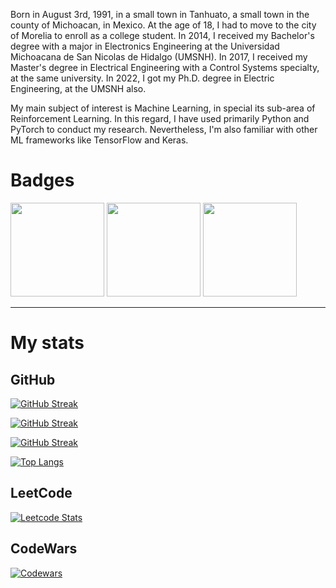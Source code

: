 <!-- <img style='float: left; margin: 0px 20px 5px 0px;'  src='./img/bal_phd_photo.jpg' width=150/> -->

Born in August 3rd, 1991, in a small town in Tanhuato, a small town in the county of Michoacan, in Mexico. At the age of 18, I had to move to the city of Morelia to enroll as a college student. In 2014, I received my Bachelor's degree with a major in Electronics Engineering at the Universidad Michoacana de San Nicolas de Hidalgo (UMSNH). In 2017, I received my Master's degree in Electrical Engineering with a Control Systems specialty, at the same university. In 2022, I got my Ph.D. degree in Electric Engineering, at the UMSNH also.

My main subject of interest is Machine Learning, in special its sub-area of Reinforcement Learning. In this regard, I have used primarily Python and PyTorch to conduct my research. Nevertheless, I'm also familiar with other ML frameworks like TensorFlow and Keras.

# Badges

<a href='https://www.credly.com/badges/bf3437ed-8755-42a4-8d4d-944e41ac151d/public_url'><img src='https://images.credly.com/images/d41de2b7-cbc2-47ec-bcf1-ebecbe83872f/GCC_badge_DA_1000x1000.png' width=150 /></a>
<a href='https://www.credly.com/badges/bf3437ed-8755-42a4-8d4d-944e41ac151d/public_url'><img src='https://images.credly.com/images/9267a387-1a51-4ebe-8c05-976a5ec4c3d0/image.png' width=150 /></a>
<a href='https://www.credly.com/badges/40e504c8-b856-4fcf-8f40-0afa93d13157/public_url'><img src='https://images.credly.com/images/dfcd0d51-de72-4e1c-8f8c-11dad7711124/image.png' width=150 /> </a>

---
# My stats

## GitHub

[![GitHub Streak](https://streak-stats.demolab.com?user=balcortex&mode=weekly&hide_current_streak=true&hide_longest_streak=true)](https://git.io/streak-stats)

[![GitHub Streak](http://github-readme-streak-stats.herokuapp.com?user=balcortex&hide_total_contributions=true)](https://git.io/streak-stats)

[![GitHub Streak](http://github-readme-streak-stats.herokuapp.com?user=balcortex&mode=weekly&hide_total_contributions=true)](https://git.io/streak-stats)

[![Top Langs](https://github-readme-stats.vercel.app/api/top-langs/?username=balcortex&layout=compact&theme=vision-friendly&hide=jupyter%20notebook&card_width=498)](https://github.com/anuraghazra/github-readme-stats)

## LeetCode

[![Leetcode Stats](https://leetcard.jacoblin.cool/balcortex?theme=light&ext=heatmap)](https://leetcode.com/balcortex)
<!--- https://github.com/JacobLinCool/LeetCode-Stats-Card -->


## CodeWars


[![Codewars](https://github.r2v.ch/codewars?user=balcortex&top_languages=true&hide_clan=true&theme=light&stroke=white)](https://www.codewars.com/users/balcortex)
<!--- https://github.com/DiniFarb/codewars_readme_stats -->